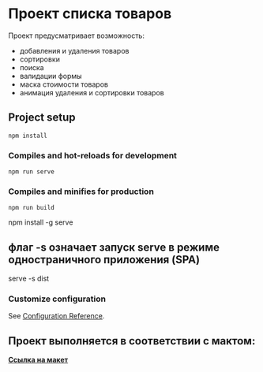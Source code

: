 # Проект списка товаров
Проект предусматривает возможность:
- добавления и удаления товаров
- сортировки
- поиска
- валидации формы
- маска стоимости товаров
- анимация удаления и сортировки товаров
## Project setup

```
npm install
```

### Compiles and hot-reloads for development

```
npm run serve
```

### Compiles and minifies for production

```
npm run build
```

npm install -g serve

## флаг -s означает запуск serve в режиме одностраничного приложения (SPA)

serve -s dist

### Customize configuration

See [Configuration Reference](https://cli.vuejs.org/config/).

## Проект выполняется в соответствии с мактом:

[**Ссылка на макет**](https://www.figma.com/file/kIuVw6nSk218pi9iE98iq5/Junior-frontend-developer-test?node-id=4%3A365)

